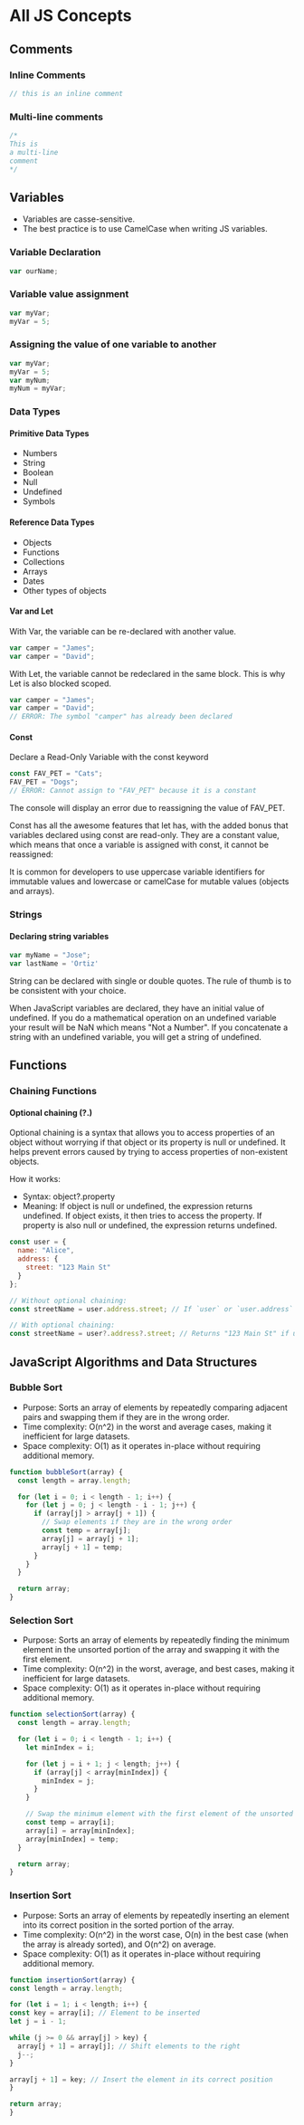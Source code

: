# All JS Concepts 

## Comments

### Inline Comments

```javaScript
// this is an inline comment
```

### Multi-line comments

```javaScript
/*
This is 
a multi-line
comment
*/
```

## Variables

 - Variables are casse-sensitive.
 - The best practice is to use CamelCase when writing JS variables.

### Variable Declaration 

```javaScript
var ourName;
```

### Variable value assignment

```javaScript
var myVar;
myVar = 5;
```

### Assigning the value of one variable to another

```javaScript
var myVar;
myVar = 5;
var myNum;
myNum = myVar;
```

### Data Types

#### Primitive Data Types

- Numbers
- String
- Boolean
- Null
- Undefined
- Symbols

#### Reference Data Types

- Objects
- Functions
- Collections
- Arrays
- Dates
- Other types of objects

#### Var and Let

With Var, the variable can be re-declared with another value. 

```javaScript
var camper = "James";
var camper = "David";
```

With Let, the variable cannot be redeclared in the same block. This is why Let is also blocked scoped. 

```javaScript
var camper = "James";
var camper = "David";
// ERROR: The symbol "camper" has already been declared
```

#### Const 

Declare a Read-Only Variable with the const keyword

```javaScript
const FAV_PET = "Cats";
FAV_PET = "Dogs";
// ERROR: Cannot assign to "FAV_PET" because it is a constant
```

The console will display an error due to reassigning the value of FAV_PET.

Const has all the awesome features that let has, with the added bonus that variables declared using const are read-only. They are a constant value, which means that once a variable is assigned with const, it cannot be reassigned:

It is common for developers to use uppercase variable identifiers for immutable values and lowercase or camelCase for mutable values (objects and arrays). 

### Strings

#### Declaring string variables

```javaScript
var myName = "Jose";
var lastName = 'Ortiz'
```

String can be declared with single or double quotes. The rule of thumb is to be consistent with your choice. 

When JavaScript variables are declared, they have an initial value of undefined. If you do a mathematical operation on an undefined variable your result will be NaN which means "Not a Number". If you concatenate a string with an undefined variable, you will get a string of undefined.

## Functions

### Chaining Functions

#### Optional chaining (?.)

Optional chaining is a syntax that allows you to access properties of an object without worrying if that object or its property is null or undefined. It helps prevent errors caused by trying to access properties of non-existent objects.

How it works:
- Syntax: object?.property
- Meaning: If object is null or undefined, the expression returns undefined. If object exists, it then tries to access the property. If property is also null or undefined, the expression returns undefined.

```javaScript
const user = {
  name: "Alice",
  address: {
    street: "123 Main St"
  }
};

// Without optional chaining:
const streetName = user.address.street; // If `user` or `user.address` is null/undefined, it throws an error

// With optional chaining:
const streetName = user?.address?.street; // Returns "123 Main St" if user and address exist, otherwise returns undefined
```
## JavaScript Algorithms and Data Structures

### Bubble Sort

- Purpose: Sorts an array of elements by repeatedly comparing adjacent pairs and swapping them if they are in the wrong order.
- Time complexity: O(n^2) in the worst and average cases, making it inefficient for large datasets.
- Space complexity: O(1) as it operates in-place without requiring additional memory.

```javaScript
function bubbleSort(array) {
  const length = array.length;

  for (let i = 0; i < length - 1; i++) {
    for (let j = 0; j < length - i - 1; j++) {
      if (array[j] > array[j + 1]) {
        // Swap elements if they are in the wrong order
        const temp = array[j];
        array[j] = array[j + 1];
        array[j + 1] = temp;
      }
    }
  }

  return array;
}
```

### Selection Sort

- Purpose: Sorts an array of elements by repeatedly finding the minimum element in the unsorted portion of the array and swapping it with the first element.
- Time complexity: O(n^2) in the worst, average, and best cases, making it inefficient for large datasets.
- Space complexity: O(1) as it operates in-place without requiring additional memory.

```javascript
function selectionSort(array) {
  const length = array.length;

  for (let i = 0; i < length - 1; i++) {
    let minIndex = i;

    for (let j = i + 1; j < length; j++) {
      if (array[j] < array[minIndex]) {
        minIndex = j;
      }
    }

    // Swap the minimum element with the first element of the unsorted portion
    const temp = array[i];
    array[i] = array[minIndex];
    array[minIndex] = temp;
  }

  return array;
}
```

### Insertion Sort

- Purpose: Sorts an array of elements by repeatedly inserting an element into its correct position in the sorted portion of the array.
- Time complexity: O(n^2) in the worst case, O(n) in the best case (when the array is already sorted), and O(n^2) on average.
- Space complexity: O(1) as it operates in-place without requiring additional memory.

```javascript
function insertionSort(array) {
const length = array.length;

for (let i = 1; i < length; i++) {
const key = array[i]; // Element to be inserted
let j = i - 1;

while (j >= 0 && array[j] > key) {
  array[j + 1] = array[j]; // Shift elements to the right
  j--;
}

array[j + 1] = key; // Insert the element in its correct position
}

return array;
}
```






